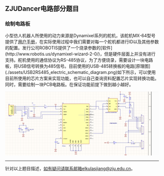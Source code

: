 ## ZJUDancer电路部分题目

### 绘制电路板

小型仿人机器人所使用的动力来源是Dynamixel系列的舵机，该舵机MX-64型号提供了[用户手册](http://support.robotis.com/en/product/actuator/dynamixel/mx_series/mx-64(2.0).htm)，在实际使用过程中我们需要对每一个舵机都进行ID以及其他参数的配置。发行公司ROBOTIS提供了一个烧录参数的[软件](http://www.robotis.us/dynamixel-wizard-2-0/)，但是硬件层面上并没有进行支持。舵机使用的通信协议为RS-485协议，为了方便烧录，需要设计一块电路板，将USB信号转换为485信号。目前使用的USB-485转换板的电路[原理图](./assets/USB2RS485_electric_schematic_diagram.png)如下所示，可以使用目前所使用的芯片方案来实现功能，也可以自己查询资料配置芯片实现转换功能。同时，需要绘制一块PCB电路板。在保证功能前提下做到越小越好。

<img src="./assets/USB2RS485_electric_schematic_diagram.png" />

---

针对以上题目描述，如有疑问请联系邮箱elkulasjiang@zju.edu.cn。